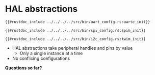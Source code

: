 # HAL abstractions

```rust,noplaypen
{{#rustdoc_include ../../../../src/bin/uart_config.rs:uarte_init}}
```

```rust,noplaypen
{{#rustdoc_include ../../../../src/bin/spi_config.rs:spim_init}}
```

```rust,noplaypen
{{#rustdoc_include ../../../../src/bin/i2c_config.rs:twim_init}}
```

- HAL abstractions take peripheral handles and pins by value
    - Only a single instance at a time
- No conflicing configurations

**Questions so far?**